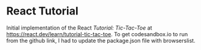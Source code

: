 # React Tutorial

Initial implementation of the React _Tutorial: Tic-Tac-Toe_ at https://react.dev/learn/tutorial-tic-tac-toe. To get codesandbox.io to run from the github link, I had to update the package.json file with browserslist.
